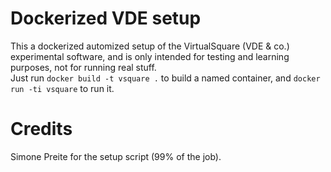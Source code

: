 # Dockerized VDE setup
This a dockerized automized setup of the VirtualSquare (VDE & co.) experimental software, and is only intended for testing and learning purposes, not for running real stuff.  
Just run `docker build -t vsquare .` to build a named container, and `docker run -ti vsquare` to run it.  

# Credits
Simone Preite for the setup script (99% of the job).  
